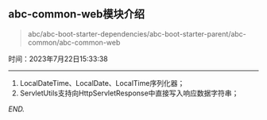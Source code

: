 ## abc-common-web模块介绍

> abc/abc-boot-starter-dependencies/abc-boot-starter-parent/abc-common/abc-common-web

时间：2023年7月22日15:33:38

---

1. LocalDateTime、LocalDate、LocalTime序列化器；
2. ServletUtils支持向HttpServletResponse中直接写入响应数据字符串；















*END.*
